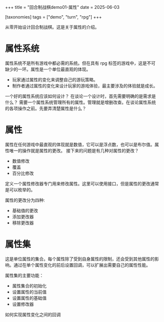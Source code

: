 +++
title = "回合制战棋demo01-属性"
date = 2025-06-03

[taxonomies]
tags = ["demo", "turn", "rpg"]
+++

从零开始设计回合制战棋。这是关于属性的介绍。

<!-- more -->

# 属性系统

属性系统不是所有游戏中都必需的系统。但在具有 rpg 标签的游戏中，这是不可缺少的一环。属性是一个单位最直观的体现。

- 玩家通过属性的变化来调整自己的游玩策略。
- 制作者通过属性的变化来设计玩家的游戏体验，最主要涉及的体验就是成长。

一个好的属性系统应该如何设计？
在谈论一个设计时，首先需要明确的是需求是什么？
需要一个属性系统管理所有的属性。管理就是增删改查。在谈论属性系统的各项操作之前。先要弄清楚属性是什么？

# 属性

属性在任何游戏中最直观的体现就是数值，它可以是浮点数，也可以是布尔值。属性唯一的操作就是属性的更改。
接下来的问题是有几种对属性的更改？

- 数值修改
- 覆盖
- 百分比修改

定义一个属性修改器专门用来修改属性。这里可以使用接口，但是属性的更改通常是可以枚举的。

属性的更改分为四种:

- 基础值的更改
- 添加更改器
- 移除更改器

# 属性集

这是单位属性的集合。每个属性除了受到自身属性的限制，还会受到其他属性的影响。通过在单个属性变化的前后设置回调，可以扩展出需要自己的属性性能。

属性集的主要功能：

- 属性集合的初始化
- 设置属性的当前值
- 设置属性的基础值
- 设置修改器

如何实现属性变化之间的回调